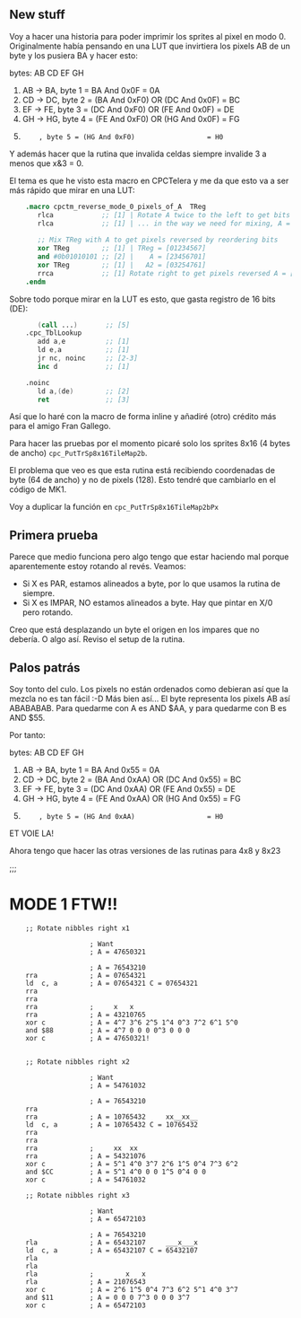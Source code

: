 ## New stuff

Voy a hacer una historia para poder imprimir los sprites al pixel en modo 0. Originalmente había pensando en una LUT que invirtiera los pixels AB de un byte y los pusiera BA y hacer esto:

bytes: AB CD EF GH

1. AB -> BA, byte 1 = BA And 0x0F                    = 0A
2. CD -> DC, byte 2 = (BA And 0xF0) OR (DC And 0x0F) = BC
3. EF -> FE, byte 3 = (DC And 0xF0) OR (FE And 0x0F) = DE
4. GH -> HG, byte 4 = (FE And 0xF0) OR (HG And 0x0F) = FG
5.         , byte 5 = (HG And 0xF0)                  = H0

Y además hacer que la rutina que invalida celdas siempre invalide 3 a menos que x&3 = 0.

El tema es que he visto esta macro en CPCTelera y me da que esto va a ser más rápido que mirar en una LUT:

```s
    .macro cpctm_reverse_mode_0_pixels_of_A  TReg
       rlca            ;; [1] | Rotate A twice to the left to get bits ordered...
       rlca            ;; [1] | ... in the way we need for mixing, A = [23456701]
      
       ;; Mix TReg with A to get pixels reversed by reordering bits
       xor TReg        ;; [1] | TReg = [01234567]
       and #0b01010101 ;; [2] |    A = [23456701]
       xor TReg        ;; [1] |   A2 = [03254761]
       rrca            ;; [1] Rotate right to get pixels reversed A = [10325476]
    .endm
```

Sobre todo porque mirar en la LUT es esto, que gasta registro de 16 bits (DE):

```s
       (call ...)       ;; [5]
    .cpc_TblLookup
       add a,e          ;; [1]
       ld e,a           ;; [1]
       jr nc, noinc     ;; [2-3]
       inc d            ;; [1]

    .noinc
       ld a,(de)        ;; [2]
       ret              ;; [3]
```

Así que lo haré con la macro de forma inline y añadiré (otro) crédito más para el amigo Fran Gallego.

Para hacer las pruebas por el momento picaré solo los sprites 8x16 (4 bytes de ancho) `cpc_PutTrSp8x16TileMap2b`.

El problema que veo es que esta rutina está recibiendo coordenadas de byte (64 de ancho) y no de pixels (128). Esto tendré que cambiarlo en el código de MK1.

Voy a duplicar la función en `cpc_PutTrSp8x16TileMap2bPx`

## Primera prueba

Parece que medio funciona pero algo tengo que estar haciendo mal porque aparentemente estoy rotando al revés. Veamos:

* Si X es PAR, estamos alineados a byte, por lo que usamos la rutina de siempre.
* Si X es IMPAR, NO estamos alineados a byte. Hay que pintar en X/0 pero rotando.

Creo que está desplazando un byte el origen en los impares que no debería. O algo así. Reviso el setup de la rutina.

## Palos patrás

Soy tonto del culo. Los pixels no están ordenados como debieran así que la mezcla no es tan fácil :-D Más bien así... El byte representa los pixels AB así ABABABAB. Para quedarme con A es AND $AA, y para quedarme con B es AND $55.

Por tanto:

bytes: AB CD EF GH

1. AB -> BA, byte 1 = BA And 0x55                    = 0A
2. CD -> DC, byte 2 = (BA And 0xAA) OR (DC And 0x55) = BC
3. EF -> FE, byte 3 = (DC And 0xAA) OR (FE And 0x55) = DE
4. GH -> HG, byte 4 = (FE And 0xAA) OR (HG And 0x55) = FG
5.         , byte 5 = (HG And 0xAA)                  = H0

ET VOIE LA!

Ahora tengo que hacer las otras versiones de las rutinas para 4x8 y 8x23

;;;

# MODE 1 FTW!!

```
    ;; Rotate nibbles right x1

                    ; Want
                    ; A = 47650321

                    ; A = 76543210
    rra             ; A = 07654321
    ld  c, a        ; A = 07654321 C = 07654321
    rra
    rra
    rra             ;     x   x
    rra             ; A = 43210765
    xor c           ; A = 4^7 3^6 2^5 1^4 0^3 7^2 6^1 5^0
    and $88         ; A = 4^7 0 0 0 0^3 0 0 0
    xor c           ; A = 47650321!


    ;; Rotate nibbles right x2

                    ; Want
                    ; A = 54761032

                    ; A = 76543210
    rra 
    rra             ; A = 10765432     xx__xx__
    ld  c, a        ; A = 10765432 C = 10765432
    rra
    rra
    rra             ;     xx  xx
    rra             ; A = 54321076
    xor c           ; A = 5^1 4^0 3^7 2^6 1^5 0^4 7^3 6^2
    and $CC         ; A = 5^1 4^0 0 0 1^5 0^4 0 0
    xor c           ; A = 54761032

    ;; Rotate nibbles right x3

                    ; Want
                    ; A = 65472103

                    ; A = 76543210
    rla             ; A = 65432107     ___x___x
    ld  c, a        ; A = 65432107 C = 65432107
    rla
    rla
    rla             ;        x   x   
    rla             ; A = 21076543
    xor c           ; A = 2^6 1^5 0^4 7^3 6^2 5^1 4^0 3^7
    and $11         ; A = 0 0 0 7^3 0 0 0 3^7
    xor c           ; A = 65472103
    
```
